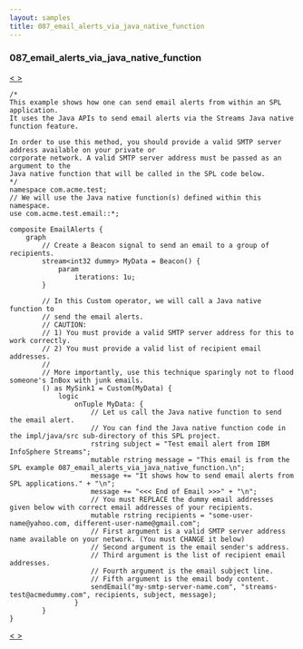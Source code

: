 ```yaml
---
layout: samples
title: 087_email_alerts_via_java_native_function
---
```


### 087_email_alerts_via_java_native_function

<div class="sampleNav"><a class="button" href="/streamsx.documentation/samples/spl-for-beginner/086_jms_source_sink_using_activemq_com_acme_test_JMSSourceSink_spl/"> < </a><a class="button" href="/streamsx.documentation/samples/spl-for-beginner/088_java_operator_params_and_multiple_input_output_ports_com_acme_test_JavaOperatorParams_spl/"> > </a>
</div>

~~~~~~
/*
This example shows how one can send email alerts from within an SPL application.
It uses the Java APIs to send email alerts via the Streams Java native function feature.

In order to use this method, you should provide a valid SMTP server address available on your private or
corporate network. A valid SMTP server address must be passed as an argument to the
Java native function that will be called in the SPL code below.
*/
namespace com.acme.test;
// We will use the Java native function(s) defined within this namespace.
use com.acme.test.email::*;

composite EmailAlerts {
	graph
		// Create a Beacon signal to send an email to a group of recipients.
		stream<int32 dummy> MyData = Beacon() {
			param
				iterations: 1u;
		}

		// In this Custom operator, we will call a Java native function to
		// send the email alerts.
		// CAUTION:
		// 1) You must provide a valid SMTP server address for this to work correctly.
		// 2) You must provide a valid list of recipient email addresses.
		//
		// More importantly, use this technique sparingly not to flood someone's InBox with junk emails.
		() as MySink1 = Custom(MyData) {
			logic
				onTuple MyData: {
					// Let us call the Java native function to send the email alert.
					// You can find the Java native function code in the impl/java/src sub-directory of this SPL project.
					rstring subject = "Test email alert from IBM InfoSphere Streams";
					mutable rstring message = "This email is from the SPL example 087_email_alerts_via_java_native_function.\n";
					message += "It shows how to send email alerts from SPL applications." + "\n";
					message += "<<< End of Email >>>" + "\n";
					// You must REPLACE the dummy email addresses given below with correct email addresses of your recipients.
					mutable rstring recipients = "some-user-name@yahoo.com, different-user-name@gmail.com";
					// First argument is a valid SMTP server address name available on your network. (You must CHANGE it below)
					// Second argument is the email sender's address.
					// Third argument is the list of recipient email addresses.
					// Fourth argument is the email subject line.
					// Fifth argument is the email body content.
					sendEmail("my-smtp-server-name.com", "streams-test@acmedummy.com", recipients, subject, message);
				}
		}
}

~~~~~~

<div class="sampleNav"><a class="button" href="/streamsx.documentation/samples/spl-for-beginner/086_jms_source_sink_using_activemq_com_acme_test_JMSSourceSink_spl/"> < </a><a class="button" href="/streamsx.documentation/samples/spl-for-beginner/088_java_operator_params_and_multiple_input_output_ports_com_acme_test_JavaOperatorParams_spl/"> > </a>
</div>

